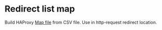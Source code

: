 # Redirect list map

Build HAProxy [Map file](https://www.haproxy.com/documentation/haproxy-configuration-tutorials/core-concepts/map-files/) 
from CSV file.
Use in http-request redirect location.
